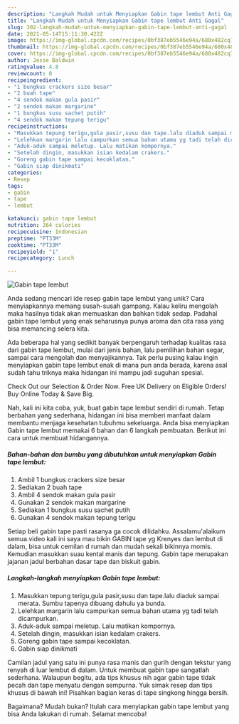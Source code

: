```yaml
---
description: "Langkah Mudah untuk Menyiapkan Gabin tape lembut Anti Gagal"
title: "Langkah Mudah untuk Menyiapkan Gabin tape lembut Anti Gagal"
slug: 302-langkah-mudah-untuk-menyiapkan-gabin-tape-lembut-anti-gagal
date: 2021-05-14T15:11:30.422Z
image: https://img-global.cpcdn.com/recipes/0bf387eb5546e94a/680x482cq70/gabin-tape-lembut-foto-resep-utama.jpg
thumbnail: https://img-global.cpcdn.com/recipes/0bf387eb5546e94a/680x482cq70/gabin-tape-lembut-foto-resep-utama.jpg
cover: https://img-global.cpcdn.com/recipes/0bf387eb5546e94a/680x482cq70/gabin-tape-lembut-foto-resep-utama.jpg
author: Jesse Baldwin
ratingvalue: 4.8
reviewcount: 8
recipeingredient:
- "1 bungkus crackers size besar"
- "2 buah tape"
- "4 sendok makan gula pasir"
- "2 sendok makan margarine"
- "1 bungkus susu sachet putih"
- "4 sendok makan tepung terigu"
recipeinstructions:
- "Masukkan tepung terigu,gula pasir,susu dan tape.lalu diaduk sampai merata. Sumbu tapenya dibuang dahulu ya bunda."
- "Lelehkan margarin lalu campurkan semua bahan utama yg tadi telah dicampurkan."
- "Aduk-aduk sampai meletup. Lalu matikan kompornya."
- "Setelah dingin, masukkan isian kedalam crakers."
- "Goreng gabin tape sampai kecoklatan."
- "Gabin siap dinikmati"
categories:
- Resep
tags:
- gabin
- tape
- lembut

katakunci: gabin tape lembut 
nutrition: 264 calories
recipecuisine: Indonesian
preptime: "PT33M"
cooktime: "PT33M"
recipeyield: "1"
recipecategory: Lunch

---
```



![Gabin tape lembut](https://img-global.cpcdn.com/recipes/0bf387eb5546e94a/680x482cq70/gabin-tape-lembut-foto-resep-utama.jpg)

Anda sedang mencari ide resep gabin tape lembut yang unik? Cara menyiapkannya memang susah-susah gampang. Kalau keliru mengolah maka hasilnya tidak akan memuaskan dan bahkan tidak sedap. Padahal gabin tape lembut yang enak seharusnya punya aroma dan cita rasa yang bisa memancing selera kita.

Ada beberapa hal yang sedikit banyak berpengaruh terhadap kualitas rasa dari gabin tape lembut, mulai dari jenis bahan, lalu pemilihan bahan segar, sampai cara mengolah dan menyajikannya. Tak perlu pusing kalau ingin menyiapkan gabin tape lembut enak di mana pun anda berada, karena asal sudah tahu triknya maka hidangan ini mampu jadi suguhan spesial.

Check Out our Selection &amp; Order Now. Free UK Delivery on Eligible Orders! Buy Online Today &amp; Save Big.


Nah, kali ini kita coba, yuk, buat gabin tape lembut sendiri di rumah. Tetap berbahan yang sederhana, hidangan ini bisa memberi manfaat dalam membantu menjaga kesehatan tubuhmu sekeluarga. Anda bisa menyiapkan Gabin tape lembut memakai 6 bahan dan 6 langkah pembuatan. Berikut ini cara untuk membuat hidangannya.

<!--inarticleads1-->

##### Bahan-bahan dan bumbu yang dibutuhkan untuk menyiapkan Gabin tape lembut:

1. Ambil 1 bungkus crackers size besar
1. Sediakan 2 buah tape
1. Ambil 4 sendok makan gula pasir
1. Gunakan 2 sendok makan margarine
1. Sediakan 1 bungkus susu sachet putih
1. Gunakan 4 sendok makan tepung terigu


Setiap beli gabin tape pasti rasanya ga cocok dilidahku. Assalamu&#39;alaikum semua.video kali ini saya mau bikin GABIN tape yg Krenyes dan lembut di dalam, bisa untuk cemilan d rumah dan mudah sekali bikinnya momis. Kemudian masukkan suau kental manis dan tepung. Gabin tape merupakan jajanan jadul berbahan dasar tape dan biskuit gabin. 

<!--inarticleads2-->

##### Langkah-langkah menyiapkan Gabin tape lembut:

1. Masukkan tepung terigu,gula pasir,susu dan tape.lalu diaduk sampai merata. Sumbu tapenya dibuang dahulu ya bunda.
1. Lelehkan margarin lalu campurkan semua bahan utama yg tadi telah dicampurkan.
1. Aduk-aduk sampai meletup. Lalu matikan kompornya.
1. Setelah dingin, masukkan isian kedalam crakers.
1. Goreng gabin tape sampai kecoklatan.
1. Gabin siap dinikmati


Camilan jadul yang satu ini punya rasa manis dan gurih dengan tekstur yang renyah di luar lembut di dalam. Untuk membuat gabin tape sangatlah sederhana. Walaupun begitu, ada tips khusus nih agar gabin tape tidak pecah dan tape menyatu dengan sempurna. Yuk simak resep dan tips khusus di bawah ini! Pisahkan bagian keras di tape singkong hingga bersih. 

Bagaimana? Mudah bukan? Itulah cara menyiapkan gabin tape lembut yang bisa Anda lakukan di rumah. Selamat mencoba!
